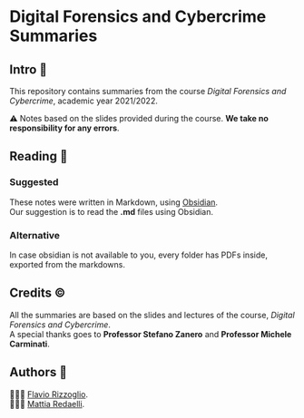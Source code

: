 # Digital Forensics and Cybercrime Summaries
## Intro 💬
This repository contains summaries from the course *Digital Forensics and Cybercrime*, academic year 2021/2022.

⚠️ Notes based on the slides provided during the course. **We take no responsibility for any errors**.

## Reading 📖
### Suggested
These notes were written in Markdown, using [Obsidian](https://obsidian.md).  
Our suggestion is to read the **.md** files using Obsidian. 

### Alternative
In case obsidian is not available to you, every folder has PDFs inside, exported from the markdowns.

## Credits ©
All the summaries are based on the slides and lectures of the course, *Digital Forensics and Cybercrime*.  
A special thanks goes to **Professor Stefano Zanero** and **Professor Michele Carminati**.

## Authors 👥
👨🏻‍💻 [Flavio Rizzoglio](https://github.com/mightyflavieee).  
🕵🏼‍♂️ [Mattia Redaelli](https://github.com/redaellimattia).


